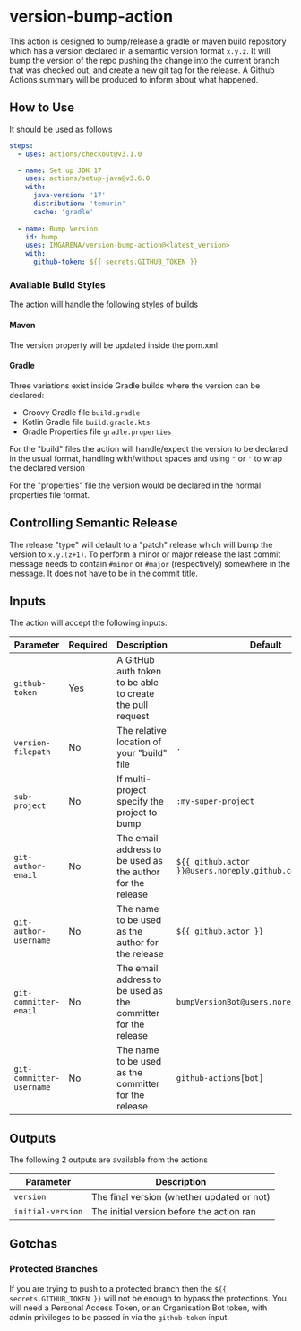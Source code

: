 # version-bump-action

This action is designed to bump/release a gradle or maven build repository which has a version declared in a
semantic version format `x.y.z`.
It will bump the version of the repo pushing the change into the current branch that was checked out,
and create a new git tag for the release.
A Github Actions summary will be produced to inform about what happened.

## How to Use

It should be used as follows
```yaml
steps:
  - uses: actions/checkout@v3.1.0

  - name: Set up JDK 17
    uses: actions/setup-java@v3.6.0
    with:
      java-version: '17'
      distribution: 'temurin'
      cache: 'gradle'
  
  - name: Bump Version
    id: bump
    uses: IMGARENA/version-bump-action@<latest_version>
    with:
      github-token: ${{ secrets.GITHUB_TOKEN }}
```

### Available Build Styles

The action will handle the following styles of builds

#### Maven

The version property will be updated inside the pom.xml

#### Gradle

Three variations exist inside Gradle builds where the version can be declared:

* Groovy Gradle file `build.gradle`
* Kotlin Gradle file `build.gradle.kts`
* Gradle Properties file `gradle.properties`

For the "build" files the action will handle/expect the version to be declared in the usual format, 
handling with/without spaces and using `"` or `'` to wrap the declared version

For the "properties" file the version would be declared in the normal properties file format.

## Controlling Semantic Release

The release "type" will default to a "patch" release which will bump the version to `x.y.(z+1)`.
To perform a minor or major release the last commit message needs to contain `#minor` or `#major` (respectively) somewhere
in the message.
It does not have to be in the commit title.

## Inputs

The action will accept the following inputs:

| Parameter                | Required | Description                                                   | Default                                        |
|--------------------------|----------|---------------------------------------------------------------|------------------------------------------------|
| `github-token`           | Yes      | A GitHub auth token to be able to create the pull request     |                                                |
| `version-filepath`       | No       | The relative location of your "build" file                    | `.` |
| `sub-project`            | No       | If multi-project specify the project to bump                     | `:my-super-project` |
| `git-author-email`       | No       | The email address to be used as the author for the release    | `${{ github.actor }}@users.noreply.github.com` |
| `git-author-username`    | No       | The name to be used as the author for the release             | `${{ github.actor }}`                          |  
| `git-committer-email`    | No       | The email address to be used as the committer for the release | `bumpVersionBot@users.noreply.github.com`      |
| `git-committer-username` | No       | The name to be used as the committer for the release          | `github-actions[bot]`                          |

## Outputs

The following 2 outputs are available from the actions

| Parameter         | Description                                | 
|-------------------|--------------------------------------------|
| `version`         | The final version (whether updated or not) |
| `initial-version` | The initial version before the action ran  |



## Gotchas

### Protected Branches

If you are trying to push to a protected branch then the `${{ secrets.GITHUB_TOKEN }}` will not be enough to bypass
the protections. 
You will need a Personal Access Token, or an Organisation Bot token, with admin privileges to be passed in via the 
`github-token` input.

